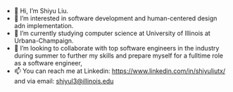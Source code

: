- 👋 Hi, I’m Shiyu Liu. 
- 👀 I’m interested in software development and human-centered design adn implementation. 
- 🌱 I’m currently studying computer science at University of Illinois at Urbana-Champaign. 
- 💞️ I’m looking to collaborate with top software engineers in the industry during summer to further my skills and prepare myself for a fulltime role as a software engineer,
- 📫 You can reach me at Linkedin: https://www.linkedin.com/in/shiyuliutx/
                    and via email: shiyul3@illinois.edu

<!---
sliu-UIUC/sliu-UIUC is a ✨ special ✨ repository because its `README.md` (this file) appears on your GitHub profile.
You can click the Preview link to take a look at your changes.
--->
